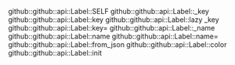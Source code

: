 github::github::api::Label::SELF
github::github::api::Label::_key
github::github::api::Label::key
github::github::api::Label::lazy _key
github::github::api::Label::key=
github::github::api::Label::_name
github::github::api::Label::name
github::github::api::Label::name=
github::github::api::Label::from_json
github::github::api::Label::color
github::github::api::Label::init